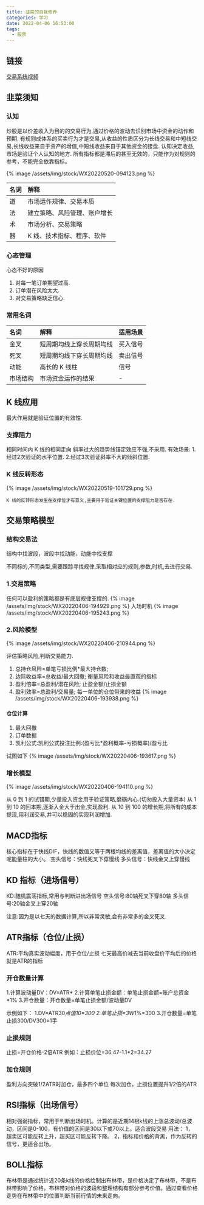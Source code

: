 ```yaml
---
title: 韭菜的自我修养
categories: 学习
date: 2022-04-06 16:53:00
tags:
  - 股票
---
```


## 链接

[交易系统视频](https://www.bilibili.com/video/BV13M4y1P7Rz?spm_id_from=333.999.0.0&vd_source=7b375be35b2f577c65ee6446b86f37e9)

## 韭菜须知

### 认知

炒股是以价差收入为目的的交易行为,通过价格的波动去识别市场中资金的动作和预期.
有规则成体系的买卖行为才是交易,从收益的性质区分为长线交易和中短线交易,长线收益来自于资产的增值,中短线收益来自于其他资金的接盘.
认知决定收益,市场是验证个人认知的地方.
所有指标都是滞后的甚至无效的，只能作为对规则的参考，不能完全依靠指标。

{%  image /assets/img/stock/WX20220520-094123.png %}

| 名词 | 解释                         |
| :--- | :--------------------------- |
| 道   | 市场运作规律、交易本质       |
| 法   | 建立策略、风险管理、账户增长 |
| 术   | 市场分析、交易策略           |
| 器   | K 线、技术指标、程序、软件   |

### 心态管理

心态不好的原因

1. 对每一笔订单期望过高.
2. 订单潜在风险太大.
3. 对交易策略缺乏信心.

### 常用名词

| 名词     | 解释                     | 适用场景 |
| :------- | :----------------------- | :------- |
| 金叉     | 短周期均线上穿长周期均线 | 买入信号 |
| 死叉     | 短周期均线下穿长周期均线 | 卖出信号 |
| 动能     | 高长的 K 线柱            | 信号     |
| 市场结构 | 市场资金运作的结果       | -        |

## K 线应用
最大作用就是验证位置的有效性.
### 支撑阻力

相同时间内 K 线的相同走向
斜率过大的趋势线锚定效应不强,不采用.
有效场景:
   1.经过2次验证的水平位置.
   2.经过3次验证斜率不大的倾斜位置.

### K 线反转形态

{%  image /assets/img/stock/WX20220519-101729.png %}

`K 线的反转形态发生在支撑位才有意义,主要用于验证关键位置的支撑阻力是否存在.`

## 交易策略模型

### 结构交易法

结构中找波段，波段中找动能，动能中找支撑

不同标的,不同类型,需要跟踪寻找规律,采取相对应的规则,参数,时机,去进行交易.

### 1.交易策略

任何可以盈利的策略都是有底层规律支撑的.
{%  image /assets/img/stock/WX20220406-194929.png %}
入场时机
{%  image /assets/img/stock/WX20220406-195243.png %}

### 2.风险模型

{%  image /assets/img/stock/WX20220406-210944.png %}

评估策略风险,判断交易能力.

1. 总持仓风险=单笔亏损比例\*最大持仓数;
2. 边际收益率=总收益/最大回撤;
   衡量风险和收益最直观的指标
3. 盈利倍率=总盈利/潜在风险;
   止盈金额/止损金额
4. 盈利效率=总盈利/交易量;
   每一单位的仓位带来的收益
   {%  image /assets/img/stock/WX20220406-193938.png %}

#### 仓位计算

1. 最大回撤
2. 订单数据
3. 凯利公式:凯利公式投注比例:(盈亏比\*盈利概率-亏损概率)/盈亏比

试图如下
{%  image /assets/img/stock/WX20220406-193617.png %}

### 增长模型

{%  image /assets/img/stock/WX20220406-194110.png %}

从 0 到 1 的试错期,少量投入资金用于验证策略,磨砺内心.(切勿投入大量资本)
从 1 到 10 的回本期,逐渐入金大于出金,实现盈利.
从 10 到 100 的增长期,将所有的成本提现,用利润交易,并可以稳固的实现利润增加.

## MACD指标
核心指标在于快线DIF，快线的数值又等于两根均线的差离值，差离值的大小决定呢能量柱的大小。
空头信号：快线死叉下穿慢线
多头信号：快线金叉上穿慢线
## KD 指标（进场信号）
KD:随机震荡指标,常用与判断进出场信号
空头信号:80轴死叉下穿80轴
多头信号:20轴金叉上穿20轴

注意:因为是以七天的数据计算,所以非常灵敏,会有非常多的金叉死叉.

## ATR指标（仓位/止损）
ATR:平均真实波动幅度，用于仓位/止损
七天最高价减去当前收盘价平均后的价格就是ATR的指标

### 开仓数量计算
1.计算波动量DV：DV=ATR*
2.计算单笔止损金额：单笔止损金额=账户总资金*1%
3.开仓数量：开仓数量=单笔止损金额/波动量DV

示例如下：
1.DV=ATR30*点值10=300
2.单笔止损=3W*1%=300
3.开仓数量=单笔止损300/DV300=1手

### 止损规则
止损=开仓价格-2倍ATR
例如：止损价位=36.47-1.1*2=34.27
### 加仓规则
盈利方向突破1/2ATR时加仓，最多四个单位
每次加仓，止损位置提升1/2倍的ATR

## RSI指标（出场信号）
相对强弱指标，常用于判断出场时机。计算的是近期14根k线的上涨总波动/总波动，区间是0-100，有价值的区间是30以下或70以上。适合波段交易
用法：
1，超卖区可能反转上升，超买区可能反转下降。
2，指标和价格的背离，作为反转的信号，更适合出场。

## BOLL指标

布林带是通过统计近20条k线的价格绘制出布林带，是价格决定了布林带，不是布林带影响了价格。布林带对价格的波段和整理结构有部分参考价值。通过查看价格走势在布林带中的位置判断当前行情的未来走向。